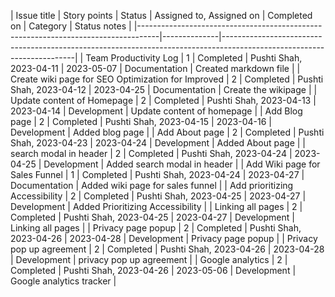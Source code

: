 | Issue title                                                                       | Story points | Status    | Assigned to, Assigned on | Completed on | Category      | Status notes                                    |
|-----------------------------------------------------------------------------------|--------------|-----------------------------------------------------------------------------------------------------------------------|
| Team Productivity Log                                                             | 1            | Completed | Pushti Shah, 2023-04-11  | 2023-05-07   | Documentation | Created markdown file                           |
| Create wiki page for SEO Optimization for Improved                                | 2            | Completed | Pushti Shah, 2023-04-12  | 2023-04-25   | Documentation | Create the wikipage                             |
| Update content of Homepage                                                        | 2            | Completed | Pushti Shah, 2023-04-13  | 2023-04-14   | Development   | Update content of homepage                      |
| Add Blog page                                                                     | 2            | Completed | Pushti Shah, 2023-04-15  | 2023-04-16   | Development   | Added blog page                                 |
| Add About page                                                                    | 2            | Completed | Pushti Shah, 2023-04-23  | 2023-04-24   | Development   | Added About page                                |
| search modal in header                                                            | 2            | Completed | Pushti Shah, 2023-04-24  | 2023-04-25   | Development   | Added search modal in header                    |
| Add Wiki page for Sales Funnel                                                    | 1            | Completed | Pushti Shah, 2023-04-24  | 2023-04-27   | Documentation | Added wiki page for sales funnel                |
| Add prioritizing Accessibility                                                    | 2            | Completed | Pushti Shah, 2023-04-25  | 2023-04-27   | Development   | Added Prioritizing Accessibility                |
| Linking all pages                                                                 | 2            | Completed | Pushti Shah, 2023-04-25  | 2023-04-27   | Development   | Linking all pages                               |
| Privacy page popup                                                                | 2            | Completed | Pushti Shah, 2023-04-26  | 2023-04-28   | Development   | Privacy page popup                              |
| Privacy pop up agreement                                                          | 2            | Completed | Pushti Shah, 2023-04-26  | 2023-04-28   | Development   | privacy pop up agreement                        |
| Google analytics                                                                  | 2            | Completed | Pushti Shah, 2023-04-26  | 2023-05-06   | Development   | Google analytics tracker                       |